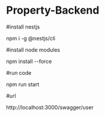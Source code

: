# Property-Backend

#install nestjs

npm i -g @nestjs/cli


#install node modules

npm install --force

#run code

npm run start


#url

http://localhost:3000/swagger/user

